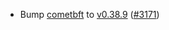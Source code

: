 - Bump [cometbft](https://github.com/cometbft/cometbft) to
    [v0.38.9](https://github.com/cometbft/cometbft/releases/tag/v0.38.9)
    ([\#3171](https://github.com/cosmos/gaia/pull/3171))